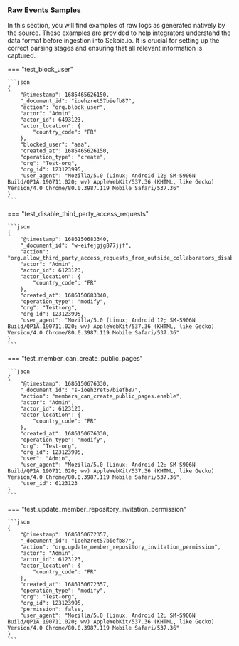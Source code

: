 
### Raw Events Samples

In this section, you will find examples of raw logs as generated natively by the source. These examples are provided to help integrators understand the data format before ingestion into Sekoia.io. It is crucial for setting up the correct parsing stages and ensuring that all relevant information is captured.


=== "test_block_user"


    ```json
	{
        "@timestamp": 1685465626150,
        "_document_id": "ioehzret57biefb87",
        "action": "org.block_user",
        "actor": "Admin",
        "actor_id": 6493123,
        "actor_location": {
            "country_code": "FR"
        },
        "blocked_user": "aaa",
        "created_at": 1685465626150,
        "operation_type": "create",
        "org": "Test-org",
        "org_id": 123123995,
        "user_agent": "Mozilla/5.0 (Linux; Android 12; SM-S906N Build/QP1A.190711.020; wv) AppleWebKit/537.36 (KHTML, like Gecko) Version/4.0 Chrome/80.0.3987.119 Mobile Safari/537.36"
    }
    ```



=== "test_disable_third_party_access_requests"


    ```json
	{
        "@timestamp": 1686150683340,
        "_document_id": "w-eifejgjg877jjf",
        "action": "org.allow_third_party_access_requests_from_outside_collaborators_disabled",
        "actor": "Admin",
        "actor_id": 6123123,
        "actor_location": {
            "country_code": "FR"
        },
        "created_at": 1686150683340,
        "operation_type": "modify",
        "org": "Test-org",
        "org_id": 123123995,
        "user_agent": "Mozilla/5.0 (Linux; Android 12; SM-S906N Build/QP1A.190711.020; wv) AppleWebKit/537.36 (KHTML, like Gecko) Version/4.0 Chrome/80.0.3987.119 Mobile Safari/537.36"
    }
    ```



=== "test_member_can_create_public_pages"


    ```json
	{
        "@timestamp": 1686150676330,
        "_document_id": "s-ioehzret57biefb87",
        "action": "members_can_create_public_pages.enable",
        "actor": "Admin",
        "actor_id": 6123123,
        "actor_location": {
            "country_code": "FR"
        },
        "created_at": 1686150676330,
        "operation_type": "modify",
        "org": "Test-org",
        "org_id": 123123995,
        "user": "Admin",
        "user_agent": "Mozilla/5.0 (Linux; Android 12; SM-S906N Build/QP1A.190711.020; wv) AppleWebKit/537.36 (KHTML, like Gecko) Version/4.0 Chrome/80.0.3987.119 Mobile Safari/537.36",
        "user_id": 6123123
    }
    ```



=== "test_update_member_repository_invitation_permission"


    ```json
	{
        "@timestamp": 1686150672357,
        "_document_id": "ioehzret57biefb87",
        "action": "org.update_member_repository_invitation_permission",
        "actor": "Admin",
        "actor_id": 6123123,
        "actor_location": {
            "country_code": "FR"
        },
        "created_at": 1686150672357,
        "operation_type": "modify",
        "org": "Test-org",
        "org_id": 123123995,
        "permission": false,
        "user_agent": "Mozilla/5.0 (Linux; Android 12; SM-S906N Build/QP1A.190711.020; wv) AppleWebKit/537.36 (KHTML, like Gecko) Version/4.0 Chrome/80.0.3987.119 Mobile Safari/537.36"
    }
    ```



